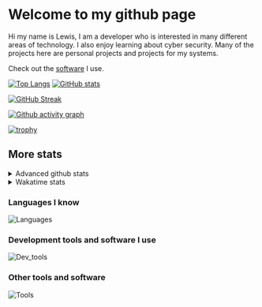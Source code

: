 # Welcome to my github page
Hi my name is Lewis, I am a developer who is interested in many different areas of technology. I also enjoy learning about cyber security. Many of the projects here are personal projects and projects for my systems.

Check out the [software](https://github.com/awesomelewis2007/awesomelewis2007/blob/master/software.md) I use.

[![Top Langs](https://github-readme-stats.vercel.app/api/top-langs/?username=awesomelewis2007&hide=html,css&langs_count=10&layout=compact&theme=transparent)](https://github.com/anuraghazra/github-readme-stats) [![GitHub stats](https://github-readme-stats.vercel.app/api?username=awesomelewis2007&show_icons=true&theme=transparent)](https://github.com/anuraghazra/github-readme-stats)

[![GitHub Streak](https://streak-stats.demolab.com?user=Awesomelewis2007&theme=transparent)](https://git.io/streak-stats)

[![Github activity graph](https://github-readme-activity-graph.cyclic.app/graph?username=awesomelewis2007&theme=github-compact)](https://github.com/ashutosh00710/github-readme-activity-graph)

[![trophy](https://github-profile-trophy.vercel.app/?username=awesomelewis2007&theme=darkhub)](https://github.com/ryo-ma/github-profile-trophy)

## More stats
<details close>
<summary>Advanced github stats</summary>
<br>
  
![Metrics](https://raw.githubusercontent.com/awesomelewis2007/awesomelewis2007/master/github-metrics.svg)
  
</details>

<details close>
<summary>Wakatime stats</summary>
<br>

<!--START_SECTION:waka-->

```text
C                3 hrs 17 mins   █████░░░░░░░░░░░░░░░░░░░░   19.93 %
Makefile         3 hrs 2 mins    ████▓░░░░░░░░░░░░░░░░░░░░   18.38 %
Markdown         1 hr 56 mins    ███░░░░░░░░░░░░░░░░░░░░░░   11.79 %
C++              1 hr 45 mins    ██▓░░░░░░░░░░░░░░░░░░░░░░   10.68 %
Python           1 hr 20 mins    ██░░░░░░░░░░░░░░░░░░░░░░░   08.11 %
Assembly         1 hr 17 mins    ██░░░░░░░░░░░░░░░░░░░░░░░   07.86 %
Other            49 mins         █▒░░░░░░░░░░░░░░░░░░░░░░░   04.98 %
```

<!--END_SECTION:waka-->
</details>

### Languages I know
![Languages](https://skillicons.dev/icons?i=python,cpp,cs,c,javascript,nodejs,dotnet,bash,css,html,rust)
### Development tools and software I use
![Dev_tools](https://skillicons.dev/icons?i=git,docker,github,googlecloud,vscode,visualstudio,raspberrypi,linux,powershell,replit)
### Other tools and software
![Tools](https://skillicons.dev/icons?i=blender,ps,pr,ai,xd,figma)

